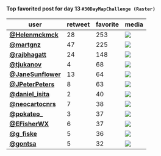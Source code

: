 #### Top favorited post for day 13 `#30DayMapChallenge (Raster)`
| user                                           |   retweet |   favorite | media                                                           |
|------------------------------------------------|-----------|------------|-----------------------------------------------------------------|
| **[@Helenmckmck](https://t.co/X4SzSipFnn)**    |        28 |        253 | ![](http://pbs.twimg.com/media/EmtkCU-XIAU7wHd.jpg)             |
| **[@martgnz](https://t.co/4Sph9egEfg)**        |        47 |        225 | ![](http://pbs.twimg.com/media/EmtVywHW8AA75wr.jpg)             |
| **[@rajbhagatt](https://t.co/4GItIXM19M)**     |        24 |        148 | ![](http://pbs.twimg.com/media/EmtY1IUUUAAeA50.jpg)             |
| **[@tjukanov](https://t.co/gsrAi6Tlbb)**       |         4 |         68 | ![](http://pbs.twimg.com/media/Ems_BB6XIAAl9av.jpg)             |
| **[@JaneSunflower](https://t.co/7lad0b5zIi)**  |        13 |         64 | ![](http://pbs.twimg.com/media/EmscSmAWMAAVvg7.jpg)             |
| **[@JPeterPeters](https://t.co/IbGgXcvlKd)**   |         8 |         63 | ![](http://pbs.twimg.com/media/EmtXWAPVgAA__iR.jpg)             |
| **[@daniel_isita](https://t.co/CpHaaoCZr8)**   |         2 |         40 | ![](http://pbs.twimg.com/media/EmsXdsxXcAInNmj.jpg)             |
| **[@neocartocnrs](https://t.co/syYUTunN4Y)**   |         7 |         38 | ![](http://pbs.twimg.com/media/EmsDzfFXUAAgw-J.jpg)             |
| **[@pokateo_](https://t.co/bhkCPF5piz)**       |         3 |         37 | ![](http://pbs.twimg.com/media/EmuFBqkXMAAk9I_.jpg)             |
| **[@EFisherWX](https://t.co/8YwQWlx8yL)**      |         6 |         37 | ![](http://pbs.twimg.com/tweet_video_thumb/EmultfLXcAE7a_E.jpg) |
| **[@g_fiske](https://t.co/2smvV1FfaY)**        |         5 |         36 | ![](http://pbs.twimg.com/media/Emt5VBmW8AIeii6.jpg)             |
| **[@gontsa](https://t.co/DosI3yRezh)**         |         5 |         32 | ![](http://pbs.twimg.com/media/EmuYeagW8AAbKfI.jpg)             |
 
